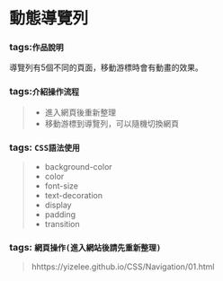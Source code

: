 # 動態導覽列
### tags:`作品說明`  
導覽列有5個不同的頁面，移動游標時會有動畫的效果。
### tags:`介紹操作流程`  
> * 進入網頁後重新整理
> * 移動游標到導覽列，可以隨機切換網頁
### tags: `CSS語法使用`
>* background-color
>* color  
>* font-size
>* text-decoration
>* display
>* padding
>* transition
### tags: `網頁操作(進入網站後請先重新整理)`
>hhttps://yizelee.github.io/CSS/Navigation/01.html
